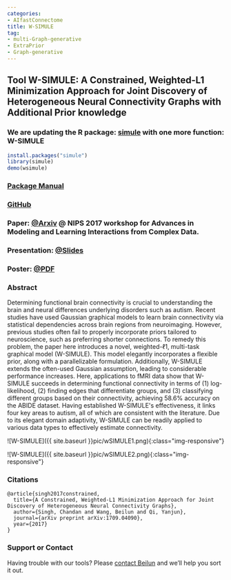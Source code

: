 ```yaml
---
categories:
- AIfastConnectome
title: W-SIMULE
tag:
- multi-Graph-generative
- ExtraPrior
- Graph-generative
---
```


## Tool W-SIMULE: A Constrained, Weighted-L1 Minimization Approach for Joint Discovery of Heterogeneous Neural Connectivity Graphs with Additional Prior knowledge

### We are updating the R package: [simule](https://cran.r-project.org/web/packages/simule/index.html) with one more function: W-SIMULE

```R
install.packages("simule")
library(simule)
demo(wsimule)
```

### [Package Manual](https://cran.r-project.org/web/packages/simule/simule.pdf)

### [GitHub](https://github.com/QData/SIMULE)

### Paper: [@Arxiv](https://arxiv.org/abs/1709.04090) @  NIPS 2017 workshop for Advances in Modeling and Learning Interactions from Complex Data.

### Presentation: [@Slides](https://github.com/QData/SIMULE/blob/master/2017_NGP_WSIMULE.pdf)

### Poster: [@PDF](https://github.com/QData/SIMULE/blob/master/2017poster_wsimule_nov23.pdf)


### Abstract
Determining functional brain connectivity is crucial to understanding the brain and neural differences underlying disorders such as autism. Recent studies have used Gaussian graphical models to learn brain connectivity via statistical dependencies across brain regions from neuroimaging. However, previous studies often fail to properly incorporate priors tailored to neuroscience, such as preferring shorter connections. To remedy this problem, the paper here introduces a novel, weighted-ℓ1, multi-task graphical model (W-SIMULE). This model elegantly incorporates a flexible prior, along with a parallelizable formulation. Additionally, W-SIMULE extends the often-used Gaussian assumption, leading to considerable performance increases. Here, applications to fMRI data show that W-SIMULE succeeds in determining functional connectivity in terms of (1) log-likelihood, (2) finding edges that differentiate groups, and (3) classifying different groups based on their connectivity, achieving 58.6\% accuracy on the ABIDE dataset. Having established W-SIMULE's effectiveness, it links four key areas to autism, all of which are consistent with the literature. Due to its elegant domain adaptivity, W-SIMULE can be readily applied to various data types to effectively estimate connectivity.

![W-SIMULE]({{ site.baseurl }}pic/wSIMULE1.png){:class="img-responsive"}

![W-SIMULE]({{ site.baseurl }}pic/wSIMULE2.png){:class="img-responsive"}

### Citations

```
@article{singh2017constrained,
  title={A Constrained, Weighted-L1 Minimization Approach for Joint Discovery of Heterogeneous Neural Connectivity Graphs},
  author={Singh, Chandan and Wang, Beilun and Qi, Yanjun},
  journal={arXiv preprint arXiv:1709.04090},
  year={2017}
}
```


### Support or Contact

Having trouble with our tools? Please [contact Beilun](mailto:bw4mw@virginia.edu) and we’ll help you sort it out.
